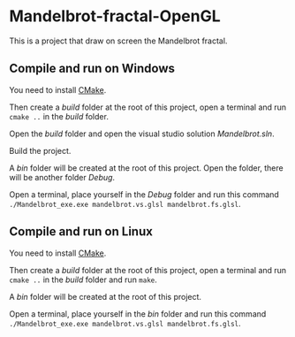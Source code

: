 # Mandelbrot-fractal-OpenGL

This is a project that draw on screen the Mandelbrot fractal.

## Compile and run on Windows

You need to install [CMake](https://cmake.org/download/).

Then create a *build* folder at the root of this project, open a terminal and run `cmake ..` in the *build* folder.

Open the *build* folder and open the visual studio solution *Mandelbrot.sln*.

Build the project.

A *bin* folder will be created at the root of this project. Open the folder, there will be another folder *Debug*.

Open a terminal, place yourself in the *Debug* folder and run this command `./Mandelbrot_exe.exe mandelbrot.vs.glsl mandelbrot.fs.glsl`.


## Compile and run on Linux

You need to install [CMake](https://cmake.org/download/).

Then create a *build* folder at the root of this project, open a terminal and run `cmake ..` in the *build* folder and run `make`.

A *bin* folder will be created at the root of this project.

Open a terminal, place yourself in the *bin* folder and run this command `./Mandelbrot_exe.exe mandelbrot.vs.glsl mandelbrot.fs.glsl`.
